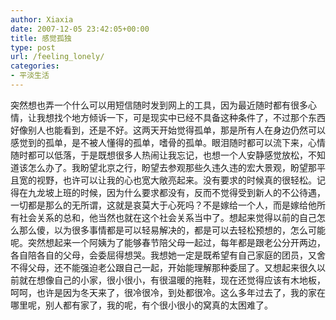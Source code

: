 ```yaml
---
author: Xiaxia
date: 2007-12-05 23:42:05+00:00
title: 感觉孤独
type: post
url: /feeling_lonely/
categories:
- 平淡生活
---
```


突然想也弄一个什么可以用短信随时发到网上的工具，因为最近随时都有很多心情，让我想找个地方倾诉一下，可是现实中已经不具备这种条件了，不过那个东西好像别人也能看到，还是不好。这两天开始觉得孤单，那是所有人在身边仍然可以感觉到的孤单，是不被人懂得的孤单，嗜骨的孤单。眼泪随时都可以流下来，心情随时都可以低落，于是既想很多人热闹让我忘记，也想一个人安静感觉放松，不知道该怎么办了。我盼望北京之行，盼望去参观那些久违久违的宏大景观，盼望那平且宽的视野，也许可以让我的心也宽大敞亮起来。没有要求的时候真的很轻松。记得在九龙坡上班的时候，因为什么要求都没有，反而不觉得受到新人的不公待遇，一切都是那么的无所谓，这就是哀莫大于心死吗？不是嫁给一个人，而是嫁给他所有社会关系的总和，他当然也就在这个社会关系当中了。想起来觉得以前的自己怎么那么傻，以为很多事情都是可以轻易解决的，都是可以去轻松预想的，怎么可能呢。突然想起来一个阿姨为了能够春节陪父母一起过，每年都是跟老公分开两边，各自陪各自的父母，会委屈得想哭。我想她一定是既希望有自己家庭的团员，又舍不得父母，还不能强迫老公跟自己一起，开始能理解那种委屈了。又想起来很久以前就在想像自己的小家，很小很小，有很温暖的拖鞋，现在还觉得应该有木地板，呵呵，也许是因为冬天来了，很冷很冷，到处都很冷。这么多年过去了，我的家在哪里呢，别人都有家了，我的呢，有个很小很小的窝真的太困难了。

